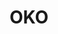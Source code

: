 ---
layout: place
title: "OKO"
permalink: /connecticut/westport/oko.html
stateAbbr: CT
stateName: Connecticut
cityName: Westport
seo:
  name: "OKO"
  type: Restaurant
  links: null
description: "OKO serves delicious sushi in Westport, Connecticut. Try fresh Japanese dishes for a great dining experience. "
place_id: ChIJiUYmXR4b6IkRUeCKCQERbKo
photos:
  - name: >-
      places/ChIJiUYmXR4b6IkRUeCKCQERbKo/photos/AeeoHcIw4eF0GQw_q-7EU6OKGneH38QFS-f_hdumdMp4W4qloZkfEY8PT4kJTU6BnjKqupa66S8sPAxXYzmpHrahjr8b2opoKN4WXXuPjP3EyRkTZSJkVt7jxqkEhRIqhdxkU3xNw9aD3YrFjKtCEGON5VvMTtLnonKYRVIlVcEcd0_VAT1yJ9JZb4CajJKlr1AzfQlgeV1ei-nE1C8ixQMzXzam4lPmpqahpIxjdZvByL7PGoTUqNXOy-rrocraMYs2FmWPsAuSikVQOpu23fRvhgL233g5SPnXUsQmwyL7WhSM77gxRAhMCdjjYs_Z-vzbkyZ1OvTHwFX31iHJ5jMkI3qhgHgeftR02RwLCPp0vhw3cKpABa_az3yrqKxXC7GoBkXzP0UZd06zJFtPv4jnCtdp7qB9Q_chocOeiqOg7AqQR4RD
    widthPx: 3024
    heightPx: 4032
    authorAttributions:
      - displayName: Mark LoGiurato
        uri: https://maps.google.com/maps/contrib/116823789556768102113
        photoUri: >-
          https://lh3.googleusercontent.com/a-/ALV-UjUxBY64_wC7TBCXlH972PcMDIc487I-s0yySpIwZ24S6aKw5K22pg=s100-p-k-no-mo
    flagContentUri: >-
      https://www.google.com/local/imagery/report/?cb_client=maps_api_places.places_api&image_key=!1e10!2sCIHM0ogKEICAgIDq9ZKLmgE&hl=en-US
    googleMapsUri: >-
      https://www.google.com/maps/place//data=!3m4!1e2!3m2!1sCIHM0ogKEICAgIDq9ZKLmgE!2e10!4m2!3m1!1s0x89e81b1e5d264689:0xaa6c1101098ae051
  - name: >-
      places/ChIJiUYmXR4b6IkRUeCKCQERbKo/photos/AeeoHcLxRGQtRqXCKiAeLQYsx-lJKNk_sgwh_WCxDqwjcrxEXEv3I6ZXzNN7ifq5TBJxrPqspjbxnRZPbqXIAc7UmfBnFwg3ceXvJktvhADsvtWCcPc_H3G2__68WDGeHHYL2xSUtrTtGXjloGjRp4RmcInq9QbbB475WXGPaz-S_AC0pmxHGv5GUytdpNuLQGdlczZIuNmsIc009S7_2SEUoShRtip5_7xGtsWALKDB5jTMyJku4ljokuXxFZ3VFrz9B6j1ZfvZgw-zY5AotfIaYIXkxjhJd_rZwBYpgD91Eq6nbgkgaxmnXfJS_UBAiosNLkVVTBRWBQ5b4n15O5thfj3CAx3v8Cb7_SghCYRBo0dg297Hl4CwCJMHmOXYmemFyodk7O8rhETWZlolzqoDTfIP4ffGT5YdxTI0TLPpVGKRIpMg
    widthPx: 4032
    heightPx: 3024
    authorAttributions:
      - displayName: Karilina Pleva
        uri: https://maps.google.com/maps/contrib/105794713106003963683
        photoUri: >-
          https://lh3.googleusercontent.com/a-/ALV-UjUA1wuW8GVJWYTQ9hzF7UGEd-wZvFJMt6yQ-kWH271hH0Yvo15I=s100-p-k-no-mo
    flagContentUri: >-
      https://www.google.com/local/imagery/report/?cb_client=maps_api_places.places_api&image_key=!1e10!2sCIHM0ogKEICAgMDQn8nEjgE&hl=en-US
    googleMapsUri: >-
      https://www.google.com/maps/place//data=!3m4!1e2!3m2!1sCIHM0ogKEICAgMDQn8nEjgE!2e10!4m2!3m1!1s0x89e81b1e5d264689:0xaa6c1101098ae051
  - name: >-
      places/ChIJiUYmXR4b6IkRUeCKCQERbKo/photos/AeeoHcKHB2L53jvuxHvj36iJ_9RZ-QCRsC8OuxK-4bulCIFhJIaWwIEFykkkfxRFXJLSDINRDPmJ27Ig_eexmrKu32FdDSzXxmb0_9n8DRHkn3nlga-bwIcxmmYOAFUOOvxCYa_-jlAHSTApTuV0011HSix_WErsIvAcDXtQu3xjch9qKCZOMfG85gOQmry5mnUWhC89I8JkWiyOeS_jrBu8Z9QL1nWF4GPMPIoLR_uTaHKiwQxsiE5Kvk4tcg3eQGbDFEfUiKlTTevMVSMMw7X2i9ejP3kq7FqpqDR42PCqHdQ8U2sHWn4jq1BLD3-UpxNsLtPHg1OyGetFrX9Ur2sUsLa0xcGinxPWXv0y3A0t9JnNTOKV_42frTqduZnyjqqhPnuM98UJeY0iWLcOxvoHG0r8Num1Bc-4vBgkPWkxMB-JaQ
    widthPx: 3024
    heightPx: 4032
    authorAttributions:
      - displayName: Emily “M” Calarco
        uri: https://maps.google.com/maps/contrib/105706995862979772703
        photoUri: >-
          https://lh3.googleusercontent.com/a-/ALV-UjXZ0mS5pONLvti-UdM9atqB9KpLEXfpERau2KcHoBnfiwM8FcZS=s100-p-k-no-mo
    flagContentUri: >-
      https://www.google.com/local/imagery/report/?cb_client=maps_api_places.places_api&image_key=!1e10!2sCIHM0ogKEICAgIDX9bX2KQ&hl=en-US
    googleMapsUri: >-
      https://www.google.com/maps/place//data=!3m4!1e2!3m2!1sCIHM0ogKEICAgIDX9bX2KQ!2e10!4m2!3m1!1s0x89e81b1e5d264689:0xaa6c1101098ae051
  - name: >-
      places/ChIJiUYmXR4b6IkRUeCKCQERbKo/photos/AeeoHcJSoT4OOdC9H02GUvSK_ivKRBwtepVuCv1UY2YlKAiuGony7uuurQXHVhD3V0hXtzlLOib98WKr65w6G-VGCMXq73KA-YSDkm8fVHZoODGUTnzP9nRiDNh-BN8R3Ks92vlLE7TtovHVJXC6irDfW7G945ml-Fhc1ixlinLvGThiLFb3Zr4HVYqEh_KViFGHutNM1FLxEyt3gzRnoAY3lkMjsgYSsT-3V-Nes5jN-ycCriTiuhyT5wfsEGCpayO_AVUR6tWSlRmeBzNc1WdMxZLkTocDQ7kRJ0owlGWYqbbEjWXbYFjOSbSf5iOyjfU1Zxm_8MjN5OVysQvP2IY1OlfiPW56vglcZEdHRloZVEO4xhd-t2QHYoIlanntsKdAcpZ1UI_iehDU2xWTe0f9NK1qak0Qq6u5Liva8BpIS067GqVm
    widthPx: 3600
    heightPx: 4800
    authorAttributions:
      - displayName: Krista Schmidt
        uri: https://maps.google.com/maps/contrib/101045307838755156082
        photoUri: >-
          https://lh3.googleusercontent.com/a-/ALV-UjUXzUaWWLLQj1wgRqG20kG0mtPLmZUmC-d58a60ZW_UJosL8ohbPQ=s100-p-k-no-mo
    flagContentUri: >-
      https://www.google.com/local/imagery/report/?cb_client=maps_api_places.places_api&image_key=!1e10!2sCIHM0ogKEICAgIDLs5_i0AE&hl=en-US
    googleMapsUri: >-
      https://www.google.com/maps/place//data=!3m4!1e2!3m2!1sCIHM0ogKEICAgIDLs5_i0AE!2e10!4m2!3m1!1s0x89e81b1e5d264689:0xaa6c1101098ae051
  - name: >-
      places/ChIJiUYmXR4b6IkRUeCKCQERbKo/photos/AeeoHcIJpsMHPKCfW1pRIbbzJ52KveLKYdWqzjB-Ij3VRbLqwzu64V7sfrLo3RllYo9L01cnun7c3JONTTS-MEubg0sO2N904J0qONOxnrUyMr6OKyMGPpvdDRWgQvzaPqO5LRkSbdOfTtskWN-VznrXemWKbtdfb3_70hA7OP1Vh2yjTMqQGCfCJ0FRI8kVHPOP4jp-AHBMjProHg1nJUCtJxbssovjoEpD8OqQWG-aYzA1SKIA42XUJXM7f4MNcjhW13qQamBVGPDv48_TcI1fyYelQEs9lHxH0D5ZznPid0Y_K9RWN5hX5_LaGbYauld5E4n3YTqYm5dBSC7xtt-7DaAi1abxNON6y9wSLTSl6tQiLfy_GYcXu59xMu3Yn4SpfcG6qNAm1zwICJnUWo08Xz3Lw9ccPyDDXg6MSliQPRSJrq0
    widthPx: 3600
    heightPx: 4800
    authorAttributions:
      - displayName: Krista Schmidt
        uri: https://maps.google.com/maps/contrib/101045307838755156082
        photoUri: >-
          https://lh3.googleusercontent.com/a-/ALV-UjUXzUaWWLLQj1wgRqG20kG0mtPLmZUmC-d58a60ZW_UJosL8ohbPQ=s100-p-k-no-mo
    flagContentUri: >-
      https://www.google.com/local/imagery/report/?cb_client=maps_api_places.places_api&image_key=!1e10!2sCIHM0ogKEICAgIDLs5_ikAE&hl=en-US
    googleMapsUri: >-
      https://www.google.com/maps/place//data=!3m4!1e2!3m2!1sCIHM0ogKEICAgIDLs5_ikAE!2e10!4m2!3m1!1s0x89e81b1e5d264689:0xaa6c1101098ae051
  - name: >-
      places/ChIJiUYmXR4b6IkRUeCKCQERbKo/photos/AeeoHcJ4E3W__-4YlxM88U07CzDeoIldP25zA9JNnc7XjZBPHcmM_uNTFCB1lG2TU0yFG02STXU33mwFj-eq8WQE1K-aUjX-cv02y-jbi5tlU9RpKZigdCneVJ3bbXJ9Uc3DEtWdaQczqtt3XfQPccBGQRKdkL1hgNyJtXCJRJ6tJMC8x9a-5fNemtEuv6hldRvSrRn4urc5023A1Aus6wI3rTTANyccUuJyYmk3bpcEcR9WR8_DIUCuQHqYkLzdOd-3VrJAY-S5lFouzHphApq1M3f5dPNNzPVXVwX0s5Y8zsWEnJgkeaNm2iS4G8uUqVkN2XXHsONUvpor8iLx_YUbtan8Z1v_t-eSlanwVrgMoAywJFBc_-UhGaA6eZ_uvYy6DD39749Fm4lkzRnNgvK2FOdvelyl8aMsdFIAXc1IVKHSQA
    widthPx: 3024
    heightPx: 4032
    authorAttributions:
      - displayName: Alexa Eunji Lee
        uri: https://maps.google.com/maps/contrib/115304179833040531178
        photoUri: >-
          https://lh3.googleusercontent.com/a-/ALV-UjWMWSC3LoEqwWPhLXKeSEQzDqMpJ8RCMB7W5SKJdqbUbqELe62m=s100-p-k-no-mo
    flagContentUri: >-
      https://www.google.com/local/imagery/report/?cb_client=maps_api_places.places_api&image_key=!1e10!2sCIHM0ogKEICAgID_sq-FSQ&hl=en-US
    googleMapsUri: >-
      https://www.google.com/maps/place//data=!3m4!1e2!3m2!1sCIHM0ogKEICAgID_sq-FSQ!2e10!4m2!3m1!1s0x89e81b1e5d264689:0xaa6c1101098ae051
  - name: >-
      places/ChIJiUYmXR4b6IkRUeCKCQERbKo/photos/AeeoHcIo9LIKakJloOas3YFxCaPjnpvc4Bux7xt4cqQoOtIAuJqfmRHqptr0ufxnOLGBl_gxxNGB0-6M0E3W3WzeWYK0yaQJ7wMXDbnGhliPkAy_seunqkCbE5dJwwhZnOqIFu3HI6i5p1DsdK8IM_RZfNvDDaXETdRn6kzT-STwVusDN8Ld5a3TZqwknrq1WPYd11NFFIdgF4708_hxD-8JUnaNGDzxH7qmHb-25vvXaP34Y9lveXIgmX_5f9VxqOKx3BpDYKGgQSxVP9yd09U2JAXxLZ6evmKfER9CAus9BDcBep3AbHe7XO8Nhosrugx9YsAhPU9OsXbsGWdiDlqCP_2Ng8gB3jI4Fa5Hs7C9kyrIE3IEXA5-fpJC9xV-_6mtY-QMi_dMwXF5OmvUWelaVmn2-79MnrjdxIaubu3sJKw
    widthPx: 3600
    heightPx: 4800
    authorAttributions:
      - displayName: Karilina Pleva
        uri: https://maps.google.com/maps/contrib/105794713106003963683
        photoUri: >-
          https://lh3.googleusercontent.com/a-/ALV-UjUA1wuW8GVJWYTQ9hzF7UGEd-wZvFJMt6yQ-kWH271hH0Yvo15I=s100-p-k-no-mo
    flagContentUri: >-
      https://www.google.com/local/imagery/report/?cb_client=maps_api_places.places_api&image_key=!1e10!2sCIHM0ogKEICAgMDQn8nETg&hl=en-US
    googleMapsUri: >-
      https://www.google.com/maps/place//data=!3m4!1e2!3m2!1sCIHM0ogKEICAgMDQn8nETg!2e10!4m2!3m1!1s0x89e81b1e5d264689:0xaa6c1101098ae051
  - name: >-
      places/ChIJiUYmXR4b6IkRUeCKCQERbKo/photos/AeeoHcIi5CqyVKaQibxC0QPZpOek3uN34W6zng8zwhAvvsFlkVH2kafSsysDGyeIZ037VBS-MJsIBOq1Kq3-k8r026H7MRh75hfOppSEZoMcyNfgQNdOomn1mI3AYbGDJK7gWXqGn4cAIMUTqIvmclK3E4Nc3OGWFZe0Tx6UglAk4hg3VWsglIlB3RHNtWfBqLRbT6GEpMH_X0JwA4rxMi72u9-KpYYcKAJAkqRucimIR2bdlqikRzOXPQLMYFyrRob_vm135-wmziWgdYxFtOrzwZKMThIPKXvjtsAfjVMsZeizV_t2gt4js5WzPN2qnWKyJb2sL9vbF43GxywZpRAYyj1pTGoWM0witRmwRLDgFgnZB2s-tfqEq9iLpiswtUdWIxmgWshn-LgSqVOYokKIfFBZtdY6Qf7XkgEvzPkiVB2ZHA
    widthPx: 3024
    heightPx: 4032
    authorAttributions:
      - displayName: Food of CT
        uri: https://maps.google.com/maps/contrib/112487265661034916508
        photoUri: >-
          https://lh3.googleusercontent.com/a-/ALV-UjVdND3uBUC8fi0kvMsTVgkUS_h9krgUdHKaAu4tZXZnxtdC__k=s100-p-k-no-mo
    flagContentUri: >-
      https://www.google.com/local/imagery/report/?cb_client=maps_api_places.places_api&image_key=!1e10!2sCIHM0ogKEICAgIDD0rfhAg&hl=en-US
    googleMapsUri: >-
      https://www.google.com/maps/place//data=!3m4!1e2!3m2!1sCIHM0ogKEICAgIDD0rfhAg!2e10!4m2!3m1!1s0x89e81b1e5d264689:0xaa6c1101098ae051
  - name: >-
      places/ChIJiUYmXR4b6IkRUeCKCQERbKo/photos/AeeoHcK9ve4zTvcFCa97PgjHuer0MRflE0kBAzWmtFVBP8SqQzMUqt8yA0R84JYX8VFYhto8PQ1IjLjrPWndtm3e-1nZaV578NivWPFV3gg-4Omc2sigTUp26asnIJ_JZ3ATa6ds1ZhgPgUpD8vNl23ncIRra7iFe0IsU8jbTotRAl66lQJBjV717zscY5R732qWzdvWMFaIqQCmF9V64nRPCl-9CZyeT42yiNToXE9bNIL4XPr3qmKsUp0S_UqKIp0joMgmUrm7xK84CtTuanTMG9bQ9IaMzTF5KGWGBZPnlA4_q8D00YQRHElK0VtAo4Skk4xykMxcu2RJTJXCwQyCuVOIl6m0IDWHiGjGoX3a_X64cxfP1YjyZCSgmceObF_wJGwKSWl2Zwtl32tBP0-rBxvss1vtcs163jSuundA6pCHrQ
    widthPx: 3024
    heightPx: 4032
    authorAttributions:
      - displayName: Food of CT
        uri: https://maps.google.com/maps/contrib/112487265661034916508
        photoUri: >-
          https://lh3.googleusercontent.com/a-/ALV-UjVdND3uBUC8fi0kvMsTVgkUS_h9krgUdHKaAu4tZXZnxtdC__k=s100-p-k-no-mo
    flagContentUri: >-
      https://www.google.com/local/imagery/report/?cb_client=maps_api_places.places_api&image_key=!1e10!2sCIHM0ogKEICAgIDD0rfhIg&hl=en-US
    googleMapsUri: >-
      https://www.google.com/maps/place//data=!3m4!1e2!3m2!1sCIHM0ogKEICAgIDD0rfhIg!2e10!4m2!3m1!1s0x89e81b1e5d264689:0xaa6c1101098ae051
  - name: >-
      places/ChIJiUYmXR4b6IkRUeCKCQERbKo/photos/AeeoHcJUsW66ZbImcJd0xkrIjCogBmXAYCcD5lIPlDaHrEEIe1GA__k6TzgBKspwf3hzv_Wlpw2LIb4vfTtDAhep_DAKgUBPGW9MJEu5SvMDNqgnOhDM1W8RISVI396CklwGro3O8ayqYH9fZSitr5D19SExtpuTqHskOfqcRVBZaneb-680rSR2W6BgmD9TEYGT_xU0ZZsZuETqukSWWIS8nrt7Oo-91h_KH7MWkYnO7J1TF6yHFaCVXiFmzCerfPXBFLcSPn1MMjSsEhKTFY5TvTmEyx45RvCayCBCQ48R3ozxJTTPCRXHv9deHd_7wark89fcaEiAwgzRoEoWLduYKKa2k7huSl-e43MARiE8HBsHysfew3MxcaGIZ4lYZVuNMQZ5hB1Zoz-meYZ9Lp0CpEbd7GdLob22rIucq30aMWL5mQ
    widthPx: 3024
    heightPx: 4032
    authorAttributions:
      - displayName: Dana Loubriel Rivera
        uri: https://maps.google.com/maps/contrib/102317800978594678345
        photoUri: >-
          https://lh3.googleusercontent.com/a/ACg8ocJM5K8OZS5jdL0rU-uJxrpjvzyGsu7c0ziYz4Ba7MfU7X5OVA=s100-p-k-no-mo
    flagContentUri: >-
      https://www.google.com/local/imagery/report/?cb_client=maps_api_places.places_api&image_key=!1e10!2sCIHM0ogKEICAgIC31IntNg&hl=en-US
    googleMapsUri: >-
      https://www.google.com/maps/place//data=!3m4!1e2!3m2!1sCIHM0ogKEICAgIC31IntNg!2e10!4m2!3m1!1s0x89e81b1e5d264689:0xaa6c1101098ae051
address: 6 Wilton Rd, Westport, CT 06880, USA
street: 6 Wilton Rd
city: Westport
state: CT
zip: '06880'
country: USA
neighborhood: Old Hill
latitude: '41.141114'
longitude: '-73.364538'
accessibility_options:
  wheelchairAccessibleParking: true
  wheelchairAccessibleEntrance: true
  wheelchairAccessibleRestroom: true
  wheelchairAccessibleSeating: true
business_status: OPERATIONAL
name: OKO
google_maps_links:
  directionsUri: >-
    https://www.google.com/maps/dir//''/data=!4m7!4m6!1m1!4e2!1m2!1m1!1s0x89e81b1e5d264689:0xaa6c1101098ae051!3e0
  placeUri: https://maps.google.com/?cid=12280208980085235793
  writeAReviewUri: >-
    https://www.google.com/maps/place//data=!4m3!3m2!1s0x89e81b1e5d264689:0xaa6c1101098ae051!12e1
  reviewsUri: >-
    https://www.google.com/maps/place//data=!4m4!3m3!1s0x89e81b1e5d264689:0xaa6c1101098ae051!9m1!1b1
  photosUri: >-
    https://www.google.com/maps/place//data=!4m3!3m2!1s0x89e81b1e5d264689:0xaa6c1101098ae051!10e5
primary_type: Japanese Restaurant
opening_hours:
  regular: null
  current: null
secondary_opening_hours:
  regular:
    weekdayDescriptions: null
    type: null
  current:
    weekdayDescriptions: null
    type: null
phone: null
price_level: null
price_range: null
rating: null
rating_count: 0
website: null
reviews: null
parking_options: null
payment_options: null
allow_dogs: null
curbside_pickup: null
delivery: null
dine_in: null
good_for_children: null
good_for_groups: null
good_for_sports: null
live_music: null
menu_for_children: null
outdoor_seating: null
reservable: null
restroom: null
serves_beer: null
serves_breakfast: null
serves_brunch: null
serves_cocktails: null
serves_coffee: null
serves_dinner: null
serves_dessert: null
serves_lunch: null
serves_vegetarian_food: null
serves_wine: null
takeout: null
update_category: essentials
summary: null

---